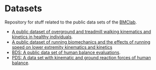 Datasets
========

Repository for stuff related to the public data sets of the [BMClab](http://demotu.org/).

- [A public dataset of overground and treadmill walking kinematics and kinetics in healthy individuals](https://doi.org/10.6084/m9.figshare.5722711.v2).  
- [A public dataset of running biomechanics and the effects of running speed on lower extremity kinematics and kinetics](https://doi.org/10.6084/m9.figshare.4543435.v4)  
- [BDS: A public data set of human balance evaluations](https://github.com/demotu/datasets/tree/master/Balance).  
- [PDS: A data set with kinematic and ground reaction forces of human balance](https://github.com/demotu/datasets/tree/master/PDS).  

